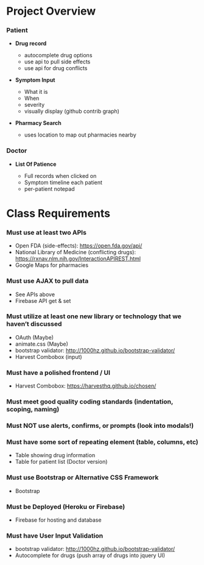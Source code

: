 
# Project Overview

### Patient
* **Drug record**
  - autocomplete drug options
  - use api to pull side effects
  - use api for drug conflicts

* **Symptom Input**
  - What it is
  - When
  - severity
  - visually display (github contrib graph)
  
* **Pharmacy Search**
  - uses location to map out pharmacies nearby

### Doctor

* **List Of Patience**

  - Full records when clicked on
  - Symptom timeline each patient
  - per-patient notepad


# Class Requirements
### Must use at least two APIs
* Open FDA (side-effects):  https://open.fda.gov/api/
* National Library of Medicine (conflicting drugs): https://rxnav.nlm.nih.gov/InteractionAPIREST.html
* Google Maps for pharmacies

### Must use AJAX to pull data
* See APIs above
* Firebase API get & set

### Must utilize at least one new library or technology that we haven’t discussed
* OAuth (Maybe)
* animate.css (Maybe)
* bootstrap validator: http://1000hz.github.io/bootstrap-validator/
* Harvest Combobox (input)


### Must have a polished frontend / UI 
* Harvest Combobox: https://harvesthq.github.io/chosen/

### Must meet good quality coding standards (indentation, scoping, naming)

### Must NOT use alerts, confirms, or prompts (look into modals!)

### Must have some sort of repeating element (table, columns, etc)
* Table showing drug information
* Table for patient list (Doctor version)

### Must use Bootstrap or Alternative CSS Framework
* Bootstrap

### Must be Deployed (Heroku or Firebase)
* Firebase for hosting and database

### Must have User Input Validation 
* bootstrap validator: http://1000hz.github.io/bootstrap-validator/
* Autocomplete for drugs (push array of drugs into jquery UI)
